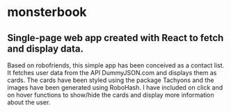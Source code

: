 # monsterbook

## Single-page web app created with React to fetch and display data.

Based on robofriends, this simple app has been conceived as a contact list. It fetches user data from the API DummyJSON.com and displays them as cards. The cards have been styled using the package Tachyons and the images have been generated using RoboHash. I have included on click and on hover functions to show/hide the cards and display more information about the user.
